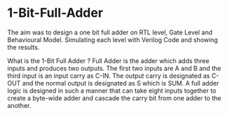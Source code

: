 # 1-Bit-Full-Adder
The aim was to design a one bit full adder on RTL level, Gate Level and Behavioural Model. 
Simulating each level with Verilog Code and showing the results.


What is the 1-Bit Full Adder ?
Full Adder is the adder which adds three inputs and produces two outputs. The first two
inputs are A and B and the third input is an input carry as C-IN. The output carry is
designated as C-OUT and the normal output is designated as S which is SUM.
A full adder logic is designed in such a manner that can take eight inputs together to create
a byte-wide adder and cascade the carry bit from one adder to the another.
